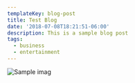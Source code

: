 ```yaml
---
templateKey: blog-post
title: Test Blog
date: '2018-07-08T18:21:51-06:00'
description: This is a sample blog post
tags:
  - business
  - entertainment
---
```

![Sample imag](/img/uncle-drew-2018-movie-poster.jpg)
